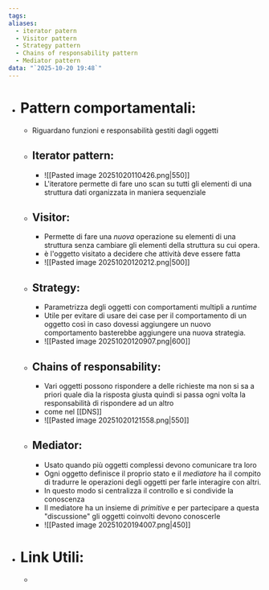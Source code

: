 ```yaml
---
tags:
aliases:
  - iterator patern
  - Visitor pattern
  - Strategy pattern
  - Chains of responsability pattern
  - Mediator pattern
data: "`2025-10-20 19:48`"
---
```

- # Pattern comportamentali:
	- Riguardano funzioni e responsabilità gestiti dagli oggetti
	- ## Iterator pattern:
		- ![[Pasted image 20251020110426.png|550]]
		- L'iteratore permette di fare uno scan su tutti gli elementi di una struttura dati organizzata in maniera sequenziale 
	- ## Visitor:
		- Permette di fare una _nuova_ operazione su elementi di una struttura senza cambiare gli elementi della struttura su cui opera. 
		- è l'oggetto visitato a decidere che attività deve essere fatta
		- ![[Pasted image 20251020120212.png|500]]
	- ## Strategy:
		- Parametrizza degli oggetti con comportamenti multipli a _runtime_
		- Utile per evitare di usare dei case per il comportamento di un oggetto così in caso dovessi aggiungere un nuovo comportamento basterebbe aggiungere una nuova strategia.
		- ![[Pasted image 20251020120907.png|600]]
	- ## Chains of responsability:
		- Vari oggetti possono rispondere a delle richieste ma non si sa a priori quale dia la risposta giusta quindi si passa ogni volta la responsabilità di rispondere ad un altro 
		- come nel [[DNS]]
		- ![[Pasted image 20251020121558.png|550]]
	- ## Mediator:
		- Usato quando più oggetti complessi devono comunicare tra loro
		- Ogni oggetto definisce il proprio stato e il _mediatore_ ha il compito di tradurre le operazioni degli oggetti per farle interagire con altri.
		- In questo modo si centralizza il controllo e si condivide la conoscenza 
		- Il mediatore ha un insieme di _primitive_ e per partecipare a questa "discussione" gli oggetti coinvolti devono conoscerle 
		- ![[Pasted image 20251020194007.png|450]]
- # Link Utili:
	- 